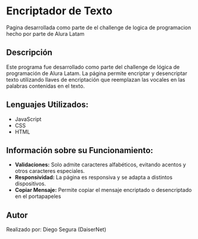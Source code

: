 <h1>Encriptador de Texto</h1>
Pagina desarrollada como parte de el challenge de logica de programacion hecho por parte de Alura Latam

## Descripción
Este programa fue desarrollado como parte del challenge de lógica de programación de Alura Latam. La página permite encriptar y desencriptar texto utilizando llaves de encriptación que 
reemplazan las vocales en las palabras contenidas en el texto.

## Lenguajes Utilizados:
- JavaScript
- CSS
- HTML

## Información sobre su Funcionamiento:
- **Validaciones:** Solo admite caracteres alfabéticos, evitando acentos y otros caracteres especiales.
- **Responsividad:** La página es responsiva y se adapta a distintos dispositivos.
- **Copiar Mensaje:** Permite copiar el mensaje encriptado o desencriptado en el portapapeles

## Autor
Realizado por: Diego Segura (DaiserNet)
